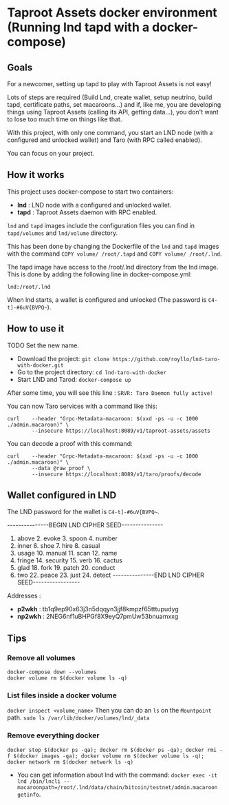 # Taproot Assets docker environment (Running lnd tapd with a docker-compose)

## Goals

For a newcomer, setting up tapd to play with Taproot Assets is not easy!

Lots of steps are required (Build Lnd, create wallet, setup neutrino, build tapd, certificate paths, set macaroons...) 
and if, like me, you are developing things using Taproot Assets (calling its API, getting data...), you don't want to 
lose too much time on things like that.

With this project, with only one command, you start an LND node (with a configured and unlocked wallet) and Taro (with
RPC called enabled).

You can focus on your project.

## How it works

This project uses docker-compose to start two containers:
- **lnd** : LND node with a configured and unlocked wallet.
- **tapd** : Taproot Assets daemon with RPC enabled.

`lnd` and `tapd` images include the configuration files you can find in `tapd/volumes` and `lnd/volume` directory.

This has been done by changing the Dockerfile of the `lnd` and `tapd` images with the command `COPY volume/ /root/.tapd`
and `COPY volume/ /root/.lnd`.

The tapd image have access to the /root/.lnd directory from the lnd image. This is done by adding the following line in docker-compose.yml:
```
lnd:/root/.lnd
```

When lnd starts, a wallet is configured and unlocked (The password is `C4-t]-#6uV{BVPQ~`).

## How to use it

TODO Set the new name.
- Download the project: `git clone https://github.com/royllo/lnd-taro-with-docker.git`
- Go to the project directory: `cd lnd-taro-with-docker`
- Start LND and Tarod: `docker-compose up`

After some time, you will see this line : `SRVR: Taro Daemon fully active!`

You can now Taro services with a command like this:

```
curl    --header "Grpc-Metadata-macaroon: $(xxd -ps -u -c 1000 ./admin.macaroon)" \
        --insecure https://localhost:8089/v1/taproot-assets/assets
```

You can decode a proof with this command:

```
curl    --header "Grpc-Metadata-macaroon: $(xxd -ps -u -c 1000 ./admin.macaroon)" \
        --data @raw_proof \
        --insecure https://localhost:8089/v1/taro/proofs/decode
```


## Wallet configured in LND

The LND password for the wallet is `C4-t]-#6uV{BVPQ~`.

---------------BEGIN LND CIPHER SEED---------------

1. above 2. evoke 3. spoon 4. number
5. inner 6. shoe 7. hire 8. casual
9. usage 10. manual 11. scan 12. name
13. fringe 14. security 15. verb 16. cactus
17. glad 18. fork 19. patch 20. conduct
21. two 22. peace 23. just 24. detect
---------------END LND CIPHER SEED-----------------

Addresses :

- **p2wkh** : tb1q9ep90x63j3n5dqqyn3jjf8kmpzf65tttupudyg
- **np2wkh** : 2NEG6nf1uBHPGf8X9eyQ7pmUw53bnuamxxg

## Tips

### Remove all volumes
```
docker-compose down --volumes
docker volume rm $(docker volume ls -q)
```

### List files inside a docker volume
`docker inspect <volume_name>`
Then you can do an `ls` on the `Mountpoint` path.
`sudo ls /var/lib/docker/volumes/lnd/_data`

### Remove everything docker
`docker stop $(docker ps -qa); docker rm $(docker ps -qa); docker rmi -f $(docker images -qa); docker volume rm $(docker volume ls -q); docker network rm $(docker network ls -q)`


- You can get information about lnd with the
  command: `docker exec -it lnd /bin/lncli --macaroonpath=/root/.lnd/data/chain/bitcoin/testnet/admin.macaroon getinfo`.
